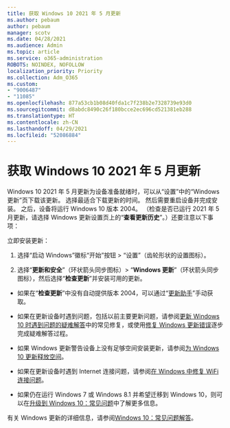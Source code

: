 ```yaml
---
title: 获取 Windows 10 2021 年 5 月更新
ms.author: pebaum
author: pebaum
manager: scotv
ms.date: 04/28/2021
ms.audience: Admin
ms.topic: article
ms.service: o365-administration
ROBOTS: NOINDEX, NOFOLLOW
localization_priority: Priority
ms.collection: Adm_O365
ms.custom:
- "9006487"
- "11085"
ms.openlocfilehash: 877a53cb1b08d40fda1c7f238b2e7328739e93d0
ms.sourcegitcommit: d8abdc8490c26f180bcce2ec696cd521381eb288
ms.translationtype: HT
ms.contentlocale: zh-CN
ms.lasthandoff: 04/29/2021
ms.locfileid: "52086884"
---
```

# <a name="get-the-windows-10-may-2021-update"></a>获取 Windows 10 2021 年 5 月更新

Windows 10 2021 年 5 月更新为设备准备就绪时，可以从“设置”中的“Windows 更新”页下载该更新。 选择最适合下载更新的时间。 然后需要重启设备并完成安装。 之后，设备将运行 Windows 10 版本 2004。 （检查是否已运行 2021 年 5 月更新，请选择 Windows 更新设置页上的“**查看更新历史**”。）还要注意以下事项：  

立即安装更新：

1. 选择“启动 Windows”徽标“开始”按钮 > “设置”（齿轮形状的设置图标）。

1. 选择“**更新和安全**”（环状箭头同步图标）> “**Windows 更新**”（环状箭头同步图标），然后选择“**检查更新**”并安装可用的更新。 

- 如果在“**检查更新**”中没有自动提供版本 2004，可以通过“[更新助手](https://www.microsoft.com/software-download/windows10)”手动获取。

- 如果在更新设备时遇到问题，包括以前主要更新问题，请参阅[更新 Windows 10 时遇到问题的疑难解答](https://support.microsoft.com/windows/troubleshoot-problems-updating-windows-10-188c2b0f-10a7-d72f-65b8-32d177eb136c)中的常见修复，或使用[修复 Windows 更新错误](https://support.microsoft.com/sbs/windows/fix-windows-update-errors-18b693b5-7818-5825-8a7e-2a4a37d6d787)逐步完成疑难解答过程。

- 如果 Windows 更新警告设备上没有足够空间安装更新，请参阅[为 Windows 10 更新释放空间](https://support.microsoft.com/help/4013876)。

- 如果在更新设备时遇到 Internet 连接问题，请参阅[在 Windows 中修复 WiFi 连接问题](https://support.microsoft.com/windows/fix-wi-fi-connection-issues-in-windows-9424a1f7-6a3b-65a6-4d78-7f07eee84d2c)。

- 如果仍在运行 Windows 7 或 Windows 8.1 并希望迁移到 Windows 10，则可以在[升级到 Windows 10：常见问题](https://support.microsoft.com/windows/upgrade-to-windows-10-faq-cce52341-7943-594e-72ce-e1cf00382445)中了解更多信息。

有关 Windows 更新的详细信息，请参阅[Windows 10：常见问题解答](https://support.microsoft.com/windows/windows-update-faq-8a903416-6f45-0718-f5c7-375e92dddeb2)。


